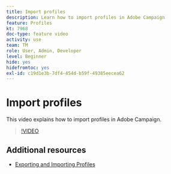 ```yaml
---
title: Import profiles
description: Learn how to import profiles in Adobe Campaign
feature: Profiles
kt: 7968
doc-type: feature video
activity: use
team: TM
role: User, Admin, Developer
level: Beginner
hide: yes
hidefromtoc: yes
exl-id: c19d1e3b-7df4-454d-b59f-49385eecea62
---
```

# Import profiles

This video explains how to import profiles in Adobe Campaign.

>[!VIDEO](https://video.tv.adobe.com/v/25608?quality=12)

## Additional resources

- [Exporting and Importing Profiles](https://experienceleague.adobe.com/docs/campaign-classic/using/getting-started/profile-management/exporting-and-importing-profiles.html)
